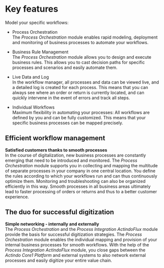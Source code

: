 # Key features

Model your specific workflows:

- Process Orchestration      
    The *Process Orchestration* module enables rapid modeling, deployment and monitoring of business processes to automate your workflows.

- Business Rule Management      
    The *Process Orchestration* module allows you to design and execute business rules. This allows you to cast decision paths for specific processes and scenarios and easily automate them.

- Live Data and Log     
    In the workflow manager, all processes and data can be viewed live, and a detailed log is created for each process. This means that you can always see where an order or return is currently located, and can quickly intervene in the event of errors and track all steps.

- Individual Workflows     
    Maximum flexibility in automating your processes: All workflows are defined by you and can be fully customized. This means that your specific business processes can be mapped precisely.


## Efficient workflow management

**Satisfied customers thanks to smooth processes**    
In the course of digitalization, new business processes are constantly emerging that need to be introduced and monitored. The *Process Orchestration* module supports you in collecting and mapping the multitude of separate processes in your company in one central location. You define the rules according to which your workflows run and can thus continuously optimize them. Monitoring and troubleshooting can also be organized efficiently in this way. Smooth processes in all business areas ultimately lead to faster processing of orders or returns and thus to a better customer experience.


## The duo for successful digitization

**Simple networking - internally and externally**      
The *Process Orchestration* and the *Process Integration ActindoFlux* module provide the basis for successful digitization strategies. The *Process Orchestration* module enables the individual mapping and provision of your internal business processes for smooth workflows. With the help of the *Process Integration ActindoFlux* module, you close gaps between the *Actindo Core1 Platform* and external systems to also network external processes and easily digitize your entire value chain.
